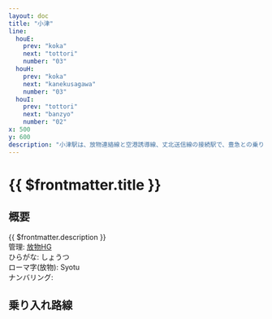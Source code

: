 ```yaml
---
layout: doc
title: "小津"
line:
  houE:
    prev: "koka"
    next: "tottori"
    number: "03"
  houH:
    prev: "koka"
    next: "kanekusagawa"
    number: "03"
  houI:
    prev: "tottori"
    next: "banzyo"
    number: "02"
x: 500
y: 600
description: "小津駅は、放物連絡線と空港誘導線、丈北送信線の接続駅で、豊急との乗り換えも可能です。"
---
```


# {{ $frontmatter.title }} <ViewinMap />
<!-- ![駅の写真の説明](駅の写真のURL) -->

<Family />

## 概要
{{ $frontmatter.description }}  
管理: [放物HG](/company/houbutuHG/index.md)   
ひらがな: しょうつ  
ローマ字(放物): Syotu  
ナンバリング: <Numberling />

## 乗り入れ路線
<LineInfo />